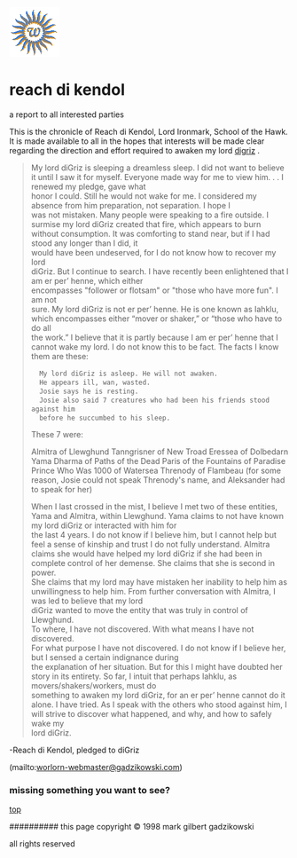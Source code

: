 ![wsun](assets/wsun.gif)

# reach di kendol



a report to all interested parties

This is the chronicle of Reach di Kendol, Lord Ironmark, School of the Hawk. It is made available to all in the hopes that interests will be made clear regarding the direction and effort required to awaken my lord  [digriz](digriz.md) .

 

> 
> 	My lord diGriz is sleeping a dreamless sleep. I did not want to believe   
> 	it until I saw it for myself.
> 	Everyone made way for me to view him. . . I renewed my pledge, gave what   
> 	honor I could. Still he would not wake for me.
> 	I considered my absence from him preparation, not separation. I hope I   
> 	was not mistaken.
> 	Many people were speaking to a fire outside.
> 	I surmise my lord diGriz created that fire, which appears to burn without
> 	consumption. It was comforting to stand near, but if I had stood any longer than I did, it   
> 	would have been undeserved, for I do not know how to recover my lord   
> 	diGriz. But I continue to search.
> 	I have recently been enlightened that I am er per’ henne, which either   
> 	encompasses "follower or flotsam" or "those who have more fun". I am not   
> 	sure. My lord diGriz is not er per’ henne. He is one known as Iahklu,   
> 	which encompasses either “mover or shaker,” or “those who have to do all   
> 	the work.” I believe that it is partly because I am er per’ henne that I   
> 	cannot wake my lord. I do not know this to be fact.
> 	The facts I know them are these:
> 	
> 		My lord diGriz is asleep. He will not awaken.
> 		He appears ill, wan, wasted.
> 		Josie says he is resting.
> 		Josie also said 7 creatures who had been his friends stood against him   
> 		before he succumbed to his sleep.
> 	
> 	These 7 were:
> 	
> 	Almitra of Llewghund
> 	Tanngrisner of New Troad
> 	Eressea of Dolbedarn
> 	Yama Dharma of Paths of the Dead
> 	Paris of the Fountains of Paradise
> 	Prince Who Was 1000 of Watersea
> 	Threnody of Flambeau
> 		(for some reason, Josie could not speak Threnody's name,
> 			and Aleksander had to speak for her)
> 	
> 	When I last crossed in the mist, I believe I met two of these entities,   
> 	Yama and Almitra, within Llewghund.
> 	Yama claims to not have known my lord diGriz or interacted with him for   
> 	the last 4 years. I do not know if I believe him, but I cannot help but   
> 	feel a sense of kinship and trust I do not fully understand.
> 	Almitra claims she would have helped my lord diGriz if she had been in   
> 	complete control of her demense. She claims that she is second in power.   
> 	She claims that my lord may have mistaken her inability to help him as   
> 	unwillingness to help him.
> 	From further conversation with Almitra, I was led to believe that my lord   
> 	diGriz wanted to move the entity that was truly in control of Llewghund.   
> 	To where, I have not discovered. With what means I have not discovered.   
> 	For what purpose I have not discovered.
> 	I do not know if I believe her, but I sensed a certain indignance during   
> 	the explanation of her situation. But for this I might have doubted her   
> 	story in its entirety.
> 	So far, I intuit that perhaps Iahklu, as movers/shakers/workers, must do   
> 	something to awaken my lord diGriz, for an er per’ henne cannot do it   
> 	alone. I have tried. As I speak with the others who stood against him, I   
> 	will strive to discover what happened, and why, and how to safely wake my   
> 	lord diGriz.
> 

 
-Reach di Kendol, pledged to diGriz

 

 (mailto:worlorn-webmaster@gadzikowski.com) 


### missing something you want to see?



 [top](#top) 


########## this page copyright © 1998 mark gilbert gadzikowski

all rights reserved